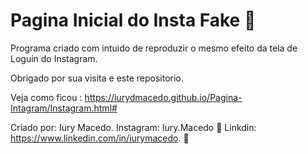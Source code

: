 <h1> Pagina Inicial do Insta Fake 📓 </h1> 

Programa criado com intuido de reproduzir o mesmo efeito da tela de Loguin do Instagram.

Obrigado por sua visita e este repositorio.

Veja como ficou : https://iurydmacedo.github.io/Pagina-Intagram/Instagram.html#

Criado por: Iury Macedo.
Instagram: Iury.Macedo 📸
Linkdin: https://www.linkedin.com/in/iurymacedo. 💼
